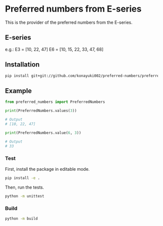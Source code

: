 # Preferred numbers from E-series

This is the provider of the preferred numbers from the E-series.

## E-series
e.g.:
E3 = [10, 22, 47]
E6 = [10, 15, 22, 33, 47, 68]

## Installation

```bash
pip install git+git://github.com/konayuki002/preferred-numbers/preferred_numbers.git
```

## Example

```python
from preferred_numbers import PreferredNumbers

print(PreferredNumbers.values(3))

# Output
# [10, 22, 47]

print(PreferredNumbers.value(6, 3))

# Output
# 33
```

### Test

First, install the package in editable mode.
```bash  
pip install -e .
```

Then, run the tests.
```bash
python -m unittest
```

### Build
  
```bash
python -m build
```